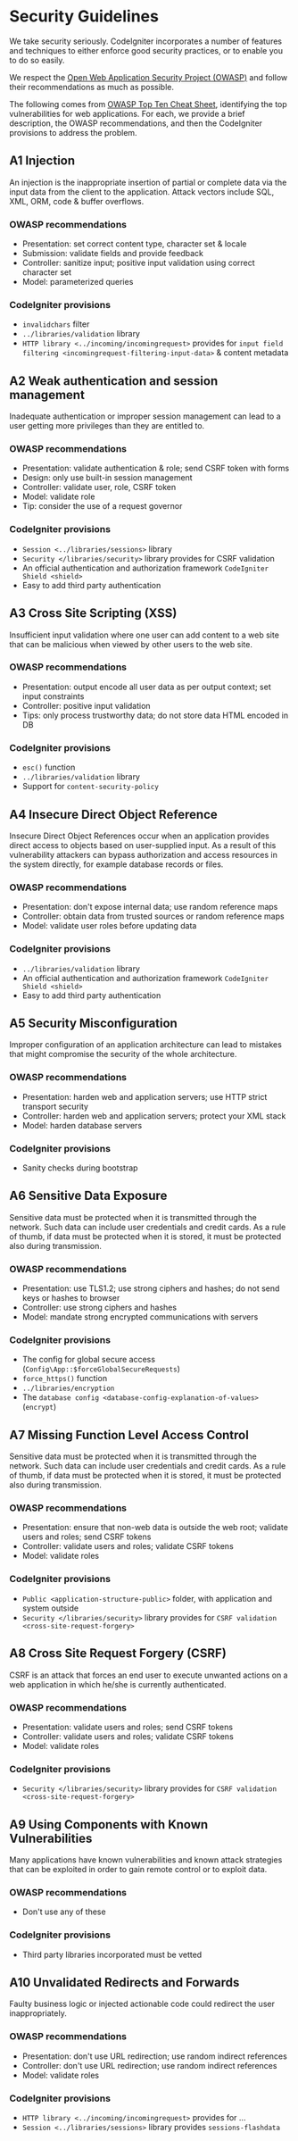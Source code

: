 # Security Guidelines

We take security seriously. CodeIgniter incorporates a number of
features and techniques to either enforce good security practices, or to
enable you to do so easily.

We respect the [Open Web Application Security Project
(OWASP)](https://owasp.org) and follow their recommendations as much as
possible.

The following comes from [OWASP Top Ten Cheat
Sheet](https://owasp.org/www-project-top-ten/), identifying the top
vulnerabilities for web applications. For each, we provide a brief
description, the OWASP recommendations, and then the CodeIgniter
provisions to address the problem.

<div class="contents" local="" depth="1">

</div>

## A1 Injection

An injection is the inappropriate insertion of partial or complete data
via the input data from the client to the application. Attack vectors
include SQL, XML, ORM, code & buffer overflows.

### OWASP recommendations

- Presentation: set correct content type, character set & locale
- Submission: validate fields and provide feedback
- Controller: sanitize input; positive input validation using correct
  character set
- Model: parameterized queries

### CodeIgniter provisions

- `invalidchars` filter
- `../libraries/validation` library
- `HTTP library <../incoming/incomingrequest>` provides for
  `input field filtering <incomingrequest-filtering-input-data>` &
  content metadata

## A2 Weak authentication and session management

Inadequate authentication or improper session management can lead to a
user getting more privileges than they are entitled to.

### OWASP recommendations

- Presentation: validate authentication & role; send CSRF token with
  forms
- Design: only use built-in session management
- Controller: validate user, role, CSRF token
- Model: validate role
- Tip: consider the use of a request governor

### CodeIgniter provisions

- `Session <../libraries/sessions>` library
- `Security </libraries/security>` library provides for CSRF validation
- An official authentication and authorization framework
  `CodeIgniter Shield <shield>`
- Easy to add third party authentication

## A3 Cross Site Scripting (XSS)

Insufficient input validation where one user can add content to a web
site that can be malicious when viewed by other users to the web site.

### OWASP recommendations

- Presentation: output encode all user data as per output context; set
  input constraints
- Controller: positive input validation
- Tips: only process trustworthy data; do not store data HTML encoded in
  DB

### CodeIgniter provisions

- `esc()` function
- `../libraries/validation` library
- Support for `content-security-policy`

## A4 Insecure Direct Object Reference

Insecure Direct Object References occur when an application provides
direct access to objects based on user-supplied input. As a result of
this vulnerability attackers can bypass authorization and access
resources in the system directly, for example database records or files.

### OWASP recommendations

- Presentation: don't expose internal data; use random reference maps
- Controller: obtain data from trusted sources or random reference maps
- Model: validate user roles before updating data

### CodeIgniter provisions

- `../libraries/validation` library
- An official authentication and authorization framework
  `CodeIgniter Shield <shield>`
- Easy to add third party authentication

## A5 Security Misconfiguration

Improper configuration of an application architecture can lead to
mistakes that might compromise the security of the whole architecture.

### OWASP recommendations

- Presentation: harden web and application servers; use HTTP strict
  transport security
- Controller: harden web and application servers; protect your XML stack
- Model: harden database servers

### CodeIgniter provisions

- Sanity checks during bootstrap

## A6 Sensitive Data Exposure

Sensitive data must be protected when it is transmitted through the
network. Such data can include user credentials and credit cards. As a
rule of thumb, if data must be protected when it is stored, it must be
protected also during transmission.

### OWASP recommendations

- Presentation: use TLS1.2; use strong ciphers and hashes; do not send
  keys or hashes to browser
- Controller: use strong ciphers and hashes
- Model: mandate strong encrypted communications with servers

### CodeIgniter provisions

- The config for global secure access
  (`Config\App::$forceGlobalSecureRequests`)
- `force_https()` function
- `../libraries/encryption`
- The `database config <database-config-explanation-of-values>`
  (`encrypt`)

## A7 Missing Function Level Access Control

Sensitive data must be protected when it is transmitted through the
network. Such data can include user credentials and credit cards. As a
rule of thumb, if data must be protected when it is stored, it must be
protected also during transmission.

### OWASP recommendations

- Presentation: ensure that non-web data is outside the web root;
  validate users and roles; send CSRF tokens
- Controller: validate users and roles; validate CSRF tokens
- Model: validate roles

### CodeIgniter provisions

- `Public <application-structure-public>` folder, with application and
  system outside
- `Security </libraries/security>` library provides for
  `CSRF validation <cross-site-request-forgery>`

## A8 Cross Site Request Forgery (CSRF)

CSRF is an attack that forces an end user to execute unwanted actions on
a web application in which he/she is currently authenticated.

### OWASP recommendations

- Presentation: validate users and roles; send CSRF tokens
- Controller: validate users and roles; validate CSRF tokens
- Model: validate roles

### CodeIgniter provisions

- `Security </libraries/security>` library provides for
  `CSRF validation <cross-site-request-forgery>`

## A9 Using Components with Known Vulnerabilities

Many applications have known vulnerabilities and known attack strategies
that can be exploited in order to gain remote control or to exploit
data.

### OWASP recommendations

- Don't use any of these

### CodeIgniter provisions

- Third party libraries incorporated must be vetted

## A10 Unvalidated Redirects and Forwards

Faulty business logic or injected actionable code could redirect the
user inappropriately.

### OWASP recommendations

- Presentation: don't use URL redirection; use random indirect
  references
- Controller: don't use URL redirection; use random indirect references
- Model: validate roles

### CodeIgniter provisions

- `HTTP library <../incoming/incomingrequest>` provides for ...
- `Session <../libraries/sessions>` library provides
  `sessions-flashdata`
